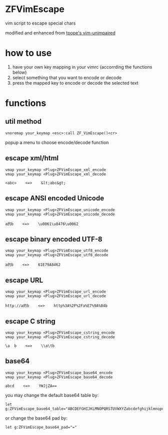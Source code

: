 # ZFVimEscape

vim script to escape special chars

modified and enhanced from [tpope's vim-unimpaired](https://github.com/tpope/vim-unimpaired)


# how to use

1. have your own key mapping in your vimrc (accorrding the functions below)
1. select something that you want to encode or decode
1. press the mapped key to encode or decode the selected text


# functions

## util method

```
vnoremap your_keymap <esc>:call ZF_VimEscape()<cr>
```

popup a menu to choose encode/decode function

## escape xml/html

```
vmap your_keymap <Plug>ZFVimEscape_xml_encode
vmap your_keymap <Plug>ZFVimEscape_xml_decode
```

```
<abc>    <=>    &lt;abc&gt;
```

## escape ANSI encoded Unicode

```
vmap your_keymap <Plug>ZFVimEscape_unicode_encode
vmap your_keymap <Plug>ZFVimEscape_unicode_decode
```

```
a的b    <=>    \u0061\u8476\u0062
```

## escape binary encoded UTF-8

```
vmap your_keymap <Plug>ZFVimEscape_utf8_encode
vmap your_keymap <Plug>ZFVimEscape_utf8_decode
```

```
a的b    <=>    61E79A8462
```

## escape URL

```
vmap your_keymap <Plug>ZFVimEscape_url_encode
vmap your_keymap <Plug>ZFVimEscape_url_decode
```

```
http://a的b    <=>    http%3A%2F%2Fa%E7%9A%84b
```

## escape C string

```
vmap your_keymap <Plug>ZFVimEscape_cstring_encode
vmap your_keymap <Plug>ZFVimEscape_cstring_decode
```

```
\a  b    <=>    \\a\tb
```

## base64

```
vmap your_keymap <Plug>ZFVimEscape_base64_encode
vmap your_keymap <Plug>ZFVimEscape_base64_decode
```

```
abcd    <=>    YWJjZA==
```

you may change the default base64 table by:

```
let g:ZFVimEscape_base64_table="ABCDEFGHIJKLMNOPQRSTUVWXYZabcdefghijklmnopqrstuvwxyz0123456789+/"
```

or change the base64 pad by:

```
let g:ZFVimEscape_base64_pad="="
```

